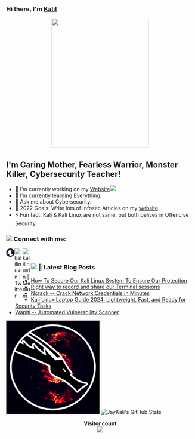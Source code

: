 ### Hi there, I'm [Kali!](https://www.kalilinux.in) 

<p align="center">
  <img width="260" height="346" src="https://raw.githubusercontent.com/jaykali/jaykali/master/kali.gif">
</p>

## I'm Caring Mother, Fearless Warrior, Monster Killer, Cybersecurity Teacher!
 - 🔭 I’m currently working on my [Website](https://www.kalilinux.in)<img src="https://media.giphy.com/media/WUlplcMpOCEmTGBtBW/giphy.gif" width="50">
  - 🌱 I’m currently learning Everything.
  - 💬 Ask me about Cybersecurity.
  - 🥅 2022 Goals: Write lots of Infosec Articles on my [website](https://www.kalilinux.in).
  - ⚡ Fun fact: Kali & Kali Linux are not same, but both belives in Offencive Security.

### <img height="30" src="https://raw.githubusercontent.com/jaykali/jaykali/master/soulgem-homura.gif"/> Connect with me:

[<img align="left" alt="kalilinux.in" width="22px" src="https://raw.githubusercontent.com/iconic/open-iconic/master/svg/globe.svg" />][website]
[<img align="left" alt="kalilinuxIn | Twitter" width="22px" src="https://cdn.jsdelivr.net/npm/simple-icons@v3/icons/twitter.svg" />][twitter]
[<img align="left" alt="kalilinuxIn | Medium" width="22px" src="https://raw.githubusercontent.com/jaykali/jaykali/master/github.png" />][github]

<br />

### <img height="30" src="https://raw.githubusercontent.com/jaykali/jaykali/master/soulgem-sayaka.gif"/> 📕 Latest Blog Posts
<!-- BLOG-POST-LIST:START -->
- [How To Secure Our Kali Linux System To Ensure Our Protection](https://www.kalilinux.in/2021/08/how-to-secure-our-kali-linux-system.html)
- [Right way to record and share our Terminal sessions](https://www.kalilinux.in/2021/07/asciinema.html)
- [Ncrack -- Crack Network Credentials in Minutes](https://www.kalilinux.in/2021/02/ncrack.html)
- [Kali Linux Laptop Guide 2024: Lightweight, Fast, and Ready for Security Tasks](https://www.kalilinux.in/2024/10/kali-linux-laptop.html)
- [Wapiti -- Automated Vulnerability Scanner](https://www.kalilinux.in/2021/01/wapiti-tutorial.html)
<!-- BLOG-POST-LIST:END -->
<img width="250" height="250" src="https://raw.githubusercontent.com/jaykali/jaykali/master/kali%20dragon.gif"/>
<img src="https://github-readme-stats.vercel.app/api?username=jaykali&&show_icons=true&theme=radical&line_height=27&v=5" alt="JayKali's GitHub Stats" />
<p align="center"> 
  <b>Visitor count</b><br>
  <img src="https://profile-counter.glitch.me/jaykali/count.svg" />
</p>



[website]: https://www.kalilinux.in
[twitter]: https://twitter.com/KaliLinux_in
[github]: https://github.com/jaykali
